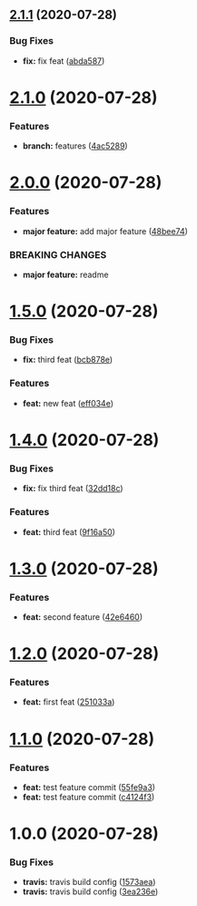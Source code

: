 ## [2.1.1](https://github.com/lucasaarcoverde/setup-semantic-release/compare/v2.1.0...v2.1.1) (2020-07-28)


### Bug Fixes

* **fix:** fix feat ([abda587](https://github.com/lucasaarcoverde/setup-semantic-release/commit/abda5873298d5cc2b92da9ac8747990d67d7fcf3))

# [2.1.0](https://github.com/lucasaarcoverde/setup-semantic-release/compare/v2.0.0...v2.1.0) (2020-07-28)


### Features

* **branch:** features ([4ac5289](https://github.com/lucasaarcoverde/setup-semantic-release/commit/4ac5289339e2c0264dec6a45754e886ea9408f12))

# [2.0.0](https://github.com/lucasaarcoverde/setup-semantic-release/compare/v1.5.0...v2.0.0) (2020-07-28)


### Features

* **major feature:** add major feature ([48bee74](https://github.com/lucasaarcoverde/setup-semantic-release/commit/48bee74e6b883c0a061024894784ff79d0d97f02))


### BREAKING CHANGES

* **major feature:** readme

# [1.5.0](https://github.com/lucasaarcoverde/setup-semantic-release/compare/v1.4.0...v1.5.0) (2020-07-28)


### Bug Fixes

* **fix:** third feat ([bcb878e](https://github.com/lucasaarcoverde/setup-semantic-release/commit/bcb878ec818effcee6198e3da2836183f2c211ee))


### Features

* **feat:** new feat ([eff034e](https://github.com/lucasaarcoverde/setup-semantic-release/commit/eff034ec0eba37e986dcdaafc8fb97fe4107730c))

# [1.4.0](https://github.com/lucasaarcoverde/setup-semantic-release/compare/v1.3.0...v1.4.0) (2020-07-28)


### Bug Fixes

* **fix:** fix third feat ([32dd18c](https://github.com/lucasaarcoverde/setup-semantic-release/commit/32dd18c9e97c68d6fcdc97e95a53c75f2c9967b2))


### Features

* **feat:** third feat ([9f16a50](https://github.com/lucasaarcoverde/setup-semantic-release/commit/9f16a500fd1898822ce33a224fdb9d38ca2a73e9))

# [1.3.0](https://github.com/lucasaarcoverde/setup-semantic-release/compare/v1.2.0...v1.3.0) (2020-07-28)


### Features

* **feat:** second feature ([42e6460](https://github.com/lucasaarcoverde/setup-semantic-release/commit/42e64600731560f3e54f7eccb2f9229deb91ab9b))

# [1.2.0](https://github.com/lucasaarcoverde/setup-semantic-release/compare/v1.1.0...v1.2.0) (2020-07-28)


### Features

* **feat:** first feat ([251033a](https://github.com/lucasaarcoverde/setup-semantic-release/commit/251033a3ff157a9a82964c2208ea7448cefec46c))

# [1.1.0](https://github.com/lucasaarcoverde/setup-semantic-release/compare/v1.0.0...v1.1.0) (2020-07-28)


### Features

* **feat:** test feature commit ([55fe9a3](https://github.com/lucasaarcoverde/setup-semantic-release/commit/55fe9a3244aac4058837159023921128f05d25d0))
* **feat:** test feature commit ([c4124f3](https://github.com/lucasaarcoverde/setup-semantic-release/commit/c4124f35d40ff8d92a15fcb0c9c44732d7a6a7fc))

# 1.0.0 (2020-07-28)


### Bug Fixes

* **travis:** travis build config ([1573aea](https://github.com/lucasaarcoverde/setup-semantic-release/commit/1573aeafa346ab54e8a95b815c3bcba925ae2a36))
* **travis:** travis build config ([3ea236e](https://github.com/lucasaarcoverde/setup-semantic-release/commit/3ea236ed3ccaf78220052c13017d5106c6cbb613))

